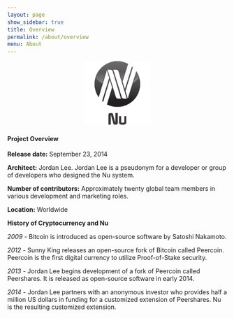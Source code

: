 ```yaml
---
layout: page
show_sidebar: true
title: Overview
permalink: /about/overview
menu: About
---
```

<center><img src="/assets/logo-nu-full-150-dark.png" width="150" height="146" alt="logo-nu-full-150-dark.png" /></center>

#### Project Overview

**Release date:** September 23, 2014

**Architect:** Jordan Lee. Jordan Lee is a pseudonym for a developer or group of developers who designed the Nu system.

**Number of contributors:** Approximately twenty global team members in various development and marketing roles.

**Location:** Worldwide

**History of Cryptocurrency and Nu**

_2009_ - Bitcoin is introduced as open-source software by Satoshi Nakamoto.

_2012_ - Sunny King releases an open-source fork of Bitcoin called Peercoin. Peercoin is the first digital currency to utilize Proof-of-Stake security.

_2013_ - Jordan Lee begins development of a fork of Peercoin called Peershares. It is released as open-source software in early 2014.

_2014_ - Jordan Lee partners with an anonymous investor who provides half a million US dollars in funding for a customized extension of Peershares. Nu is the resulting customized extension.
